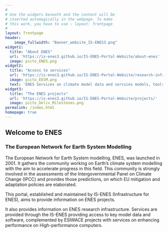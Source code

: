 ```yaml
---
#
# Use the widgets beneath and the content will be
# inserted automagically in the webpage. To make
# this work, you have to use › layout: frontpage
#
layout: frontpage
header:
    image_fullwidth: "Banner_website_IS-ENES3.png"
widget1:
  title: "About ENES"
  url: 'https://is-enes3.github.io/IS-ENES-Portal-Website/about-enes'
  image: picto_ENES.png
widget2:
  title: "Access to services"
  url: 'https://is-enes3.github.io/IS-ENES-Portal-Website/research-infrastructure/'
  image: picto_EESM.png
  text: 'ENES Services on climate model data and services models, tools and high-performance computing'
widget3:
  title: "The ENES projects"
  url: 'https://is-enes3.github.io/IS-ENES-Portal-Website/projects/'
  image: picto_Deliv_Milestones.png
permalink: /index.html
homepage: true
---
```


## Welcome to ENES 

### The European Network for Earth System Modelling

The European Network for Earth System modelling, ENES, was launched in 2001. It gathers the community working on Earth’s climate system modelling with the aim to accelerate progress in this field. This community is strongly involved in the assessments of the Intergovernmental Panel on Climate Change (IPCC) and provides those predictions, on which EU mitigation and adaptation policies are elaborated.

This portal, established and maintained by IS-ENES (Infrastructure for ENES), aims to provide information on ENES projects. 

It also provides information on ENES research infrastructure. Services are provided through the IS-ENES providing access to key model data and software, complemented by ESIWACE projects with services on enhancing performance on High-performance computers. 



